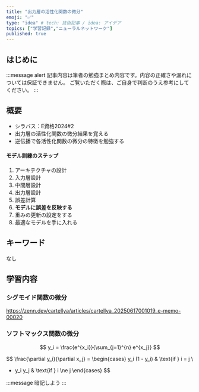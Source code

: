 ```yaml
---
title: "出力層の活性化関数の微分"
emoji: "✅"
type: "idea" # tech: 技術記事 / idea: アイデア
topics: ["学習記録","ニューラルネットワーク"]
published: true
---
```


## はじめに
:::message alert
記事内容は筆者の勉強まとめ内容です。内容の正確さや漏れについては保証できません。
ご覧いただく際は、ご自身で判断のうえ参考にしてください。
:::


## 概要
- シラバス：E資格2024#2
- 出力層の活性化関数の微分結果を覚える
- 逆伝播で各活性化関数の微分の特徴を勉強する

#### モデル訓練のステップ
1. アーキテクチャの設計
2. 入力層設計
3. 中間層設計
4. 出力層設計
5. 誤差計算
6. **モデルに誤差を反映する**
7. 重みの更新の設定をする
8. 最適なモデルを手に入れる

## キーワード
なし

## 学習内容

### シグモイド関数の微分
https://zenn.dev/cartellya/articles/cartellya_20250617001019_e-memo-00020


### ソフトマックス関数の微分

$$
y_i = \frac{e^{x_i}}{\sum_{j=1}^{n} e^{x_j}}
$$

$$
\frac{\partial y_i}{\partial x_j} = 
\begin{cases}
y_i (1 - y_i) & \text{if } i = j \\
- y_i y_j & \text{if } i \ne j
\end{cases}
$$

:::message
暗記しよう
:::